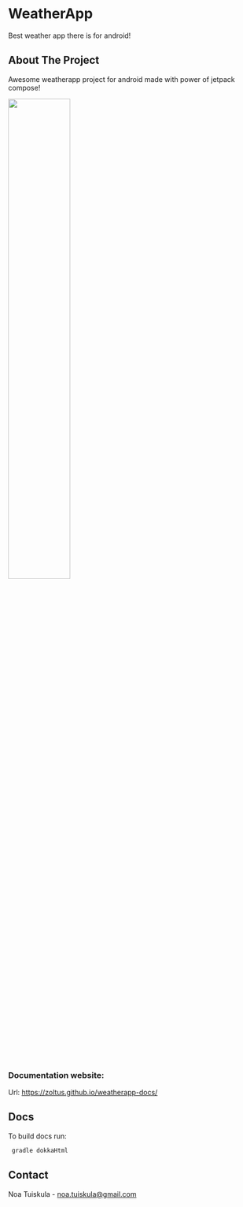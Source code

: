 # WeatherApp

Best weather app there is for android!

## About The Project

Awesome weatherapp project for android made with power of jetpack compose!

<img src="https://github.com/4A00EZ65-3004-Mobiilikehitys/mobile-project-Zoltus/assets/23402980/ed9e052c-9224-4209-9843-58f580d24321" width="50%" height="50%">

### Documentation website:

Url: https://zoltus.github.io/weatherapp-docs/

## Docs

To build docs run:
   ```sh
    gradle dokkaHtml
   ```

## Contact
Noa Tuiskula - noa.tuiskula@gmail.com
